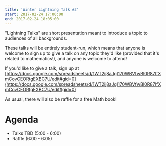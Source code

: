 ```yaml
---
title: 'Winter Lightning Talk #2'
start: 2017-02-24 17:00:00
end: 2017-02-24 18:05:00
---
```


"Lightning Talks" are short presentation meant to introduce a topic to
audiences of all backgrounds.

These talks will be entirely student-run, which means that anyone is
welcome to sign up to give a talk on any topic they'd like (provided
that it's related to mathematics!), and anyone is welcome to attend!

If you'd like to give a talk, sign up at
[https://docs.google.com/spreadsheets/d/1WT2ij8aJgI170WBVfwBI0R87IfXmCovCEORtgEXBC7U/edit#gid=0](https://docs.google.com/spreadsheets/d/1WT2ij8aJgI170WBVfwBI0R87IfXmCovCEORtgEXBC7U/edit#gid=0)

As usual, there will also be raffle for a free Math book!

# Agenda
- Talks TBD (5:00 - 6:00)
- Raffle (6:00 - 6:05)
